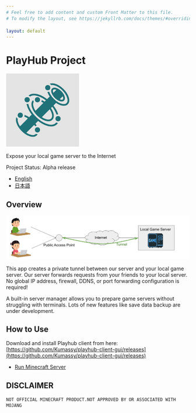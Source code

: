 ```yaml
---
# Feel free to add content and custom Front Matter to this file.
# To modify the layout, see https://jekyllrb.com/docs/themes/#overriding-theme-defaults

layout: default
---
```

# PlayHub Project
<img src="/img/logo.svg" width="200">

Expose your local game server to the Internet

Project Status: Alpha release

- [English](/)
- [日本語](/ja/)

## Overview
![](/img/overview.svg)

This app creates a private tunnel between our server and your local game server. Our server forwards requests from your friends to your local server. No global IP address, firewall, DDNS, or port forwarding configuration is required!

A built-in server manager allows you to prepare game servers without struggling with terminals.
Lots of new features like save data backup are under development.

## How to Use
Download and install Playhub client from here:  
[https://github.com/Kumassy/playhub-client-gui/releases](https://github.com/Kumassy/playhub-client-gui/releases)


- [Run Minecraft Server](./games/minecraft.html)


## DISCLAIMER
```
NOT OFFICIAL MINECRAFT PRODUCT.NOT APPROVED BY OR ASSOCIATED WITH MOJANG
```
